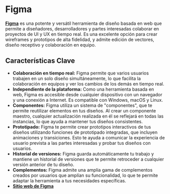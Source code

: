 # Figma

**[Figma](https://www.figma.com/)** es una potente y versátil herramienta de diseño basada en web que permite a diseñadores, desarrolladores y partes interesadas colaborar en proyectos de UI y UX en tiempo real. Es una excelente opción para crear wireframes y prototipos de alta fidelidad, y admite edición de vectores, diseño receptivo y colaboración en equipo.

## Características Clave

- **Colaboración en tiempo real:** Figma permite que varios usuarios trabajen en un solo diseño simultáneamente, lo que facilita la colaboración en equipos y ver los cambios de los demás en tiempo real.
- **Independiente de la plataforma:** Como una herramienta basada en web, Figma es accesible desde cualquier dispositivo con un navegador y una conexión a Internet. Es compatible con Windows, macOS y Linux.
- **Componentes:** Figma utiliza un sistema de "componentes", que te permite reutilizar elementos en tus diseños. Al crear un componente maestro, cualquier actualización realizada en él se reflejará en todas las instancias, lo que ayuda a mantener tus diseños consistentes.
- **Prototipado:** Figma te permite crear prototipos interactivos de tus diseños utilizando funciones de prototipado integradas, que incluyen animaciones y transiciones. Esto te ayuda a comunicar la experiencia de usuario prevista a las partes interesadas y probar tus diseños con usuarios.
- **Historial de versiones:** Figma guarda automáticamente tu trabajo y mantiene un historial de versiones que te permite retroceder a cualquier versión anterior de tu diseño.
- **Complementos:** Figma admite una amplia gama de complementos creados por usuarios que amplían su funcionalidad, lo que te permite adaptar la herramienta a tus necesidades específicas.
- **[Sitio web de Figma](https://figma.com/)**
